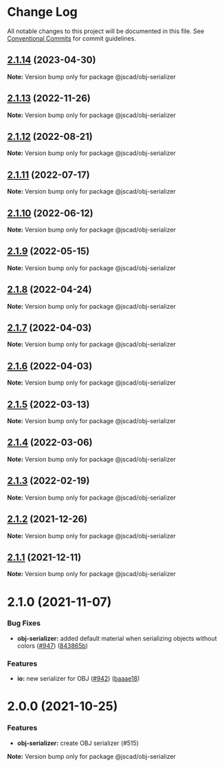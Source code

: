 # Change Log

All notable changes to this project will be documented in this file.
See [Conventional Commits](https://conventionalcommits.org) for commit guidelines.

## [2.1.14](https://github.com/jscad/OpenJSCAD.org/compare/@jscad/obj-serializer@2.1.13...@jscad/obj-serializer@2.1.14) (2023-04-30)

**Note:** Version bump only for package @jscad/obj-serializer





## [2.1.13](https://github.com/jscad/OpenJSCAD.org/compare/@jscad/obj-serializer@2.1.12...@jscad/obj-serializer@2.1.13) (2022-11-26)

**Note:** Version bump only for package @jscad/obj-serializer





## [2.1.12](https://github.com/jscad/OpenJSCAD.org/compare/@jscad/obj-serializer@2.1.11...@jscad/obj-serializer@2.1.12) (2022-08-21)

**Note:** Version bump only for package @jscad/obj-serializer





## [2.1.11](https://github.com/jscad/OpenJSCAD.org/compare/@jscad/obj-serializer@2.1.10...@jscad/obj-serializer@2.1.11) (2022-07-17)

**Note:** Version bump only for package @jscad/obj-serializer





## [2.1.10](https://github.com/jscad/OpenJSCAD.org/compare/@jscad/obj-serializer@2.1.9...@jscad/obj-serializer@2.1.10) (2022-06-12)

**Note:** Version bump only for package @jscad/obj-serializer





## [2.1.9](https://github.com/jscad/OpenJSCAD.org/compare/@jscad/obj-serializer@2.1.8...@jscad/obj-serializer@2.1.9) (2022-05-15)

**Note:** Version bump only for package @jscad/obj-serializer





## [2.1.8](https://github.com/jscad/OpenJSCAD.org/compare/@jscad/obj-serializer@2.1.7...@jscad/obj-serializer@2.1.8) (2022-04-24)

**Note:** Version bump only for package @jscad/obj-serializer





## [2.1.7](https://github.com/jscad/OpenJSCAD.org/compare/@jscad/obj-serializer@2.1.6...@jscad/obj-serializer@2.1.7) (2022-04-03)

**Note:** Version bump only for package @jscad/obj-serializer





## [2.1.6](https://github.com/jscad/OpenJSCAD.org/compare/@jscad/obj-serializer@2.1.5...@jscad/obj-serializer@2.1.6) (2022-04-03)

**Note:** Version bump only for package @jscad/obj-serializer





## [2.1.5](https://github.com/jscad/OpenJSCAD.org/compare/@jscad/obj-serializer@2.1.4...@jscad/obj-serializer@2.1.5) (2022-03-13)

**Note:** Version bump only for package @jscad/obj-serializer





## [2.1.4](https://github.com/jscad/OpenJSCAD.org/compare/@jscad/obj-serializer@2.1.3...@jscad/obj-serializer@2.1.4) (2022-03-06)

**Note:** Version bump only for package @jscad/obj-serializer





## [2.1.3](https://github.com/jscad/OpenJSCAD.org/compare/@jscad/obj-serializer@2.1.2...@jscad/obj-serializer@2.1.3) (2022-02-19)

**Note:** Version bump only for package @jscad/obj-serializer





## [2.1.2](https://github.com/jscad/OpenJSCAD.org/compare/@jscad/obj-serializer@2.1.1...@jscad/obj-serializer@2.1.2) (2021-12-26)

**Note:** Version bump only for package @jscad/obj-serializer





## [2.1.1](https://github.com/jscad/OpenJSCAD.org/compare/@jscad/obj-serializer@2.1.0...@jscad/obj-serializer@2.1.1) (2021-12-11)

**Note:** Version bump only for package @jscad/obj-serializer





# 2.1.0 (2021-11-07)


### Bug Fixes

* **obj-serializer:** added default material when serializing objects without colors ([#947](https://github.com/jscad/OpenJSCAD.org/issues/947)) ([843865b](https://github.com/jscad/OpenJSCAD.org/commit/843865b94f4d348ea67523b6d442f9c562bef021))


### Features

* **io:** new serializer for OBJ ([#942](https://github.com/jscad/OpenJSCAD.org/issues/942)) ([baaae18](https://github.com/jscad/OpenJSCAD.org/commit/baaae18ad55252ec71b074bd85dea7d137a22eb8))





# 2.0.0 (2021-10-25)

### Features

* **obj-serializer:** create OBJ serializer (#515)





**Note:** Version bump only for package @jscad/obj-serializer
